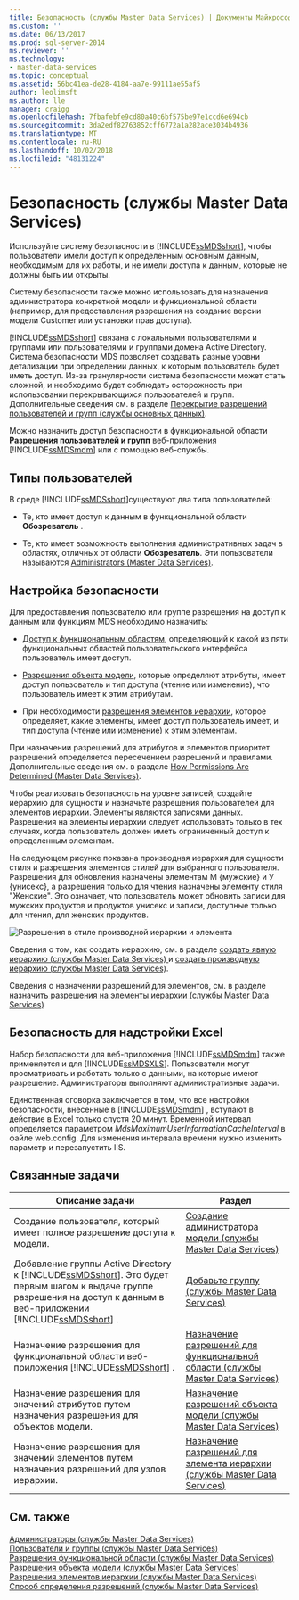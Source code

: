 ```yaml
---
title: Безопасность (службы Master Data Services) | Документы Майкрософт
ms.custom: ''
ms.date: 06/13/2017
ms.prod: sql-server-2014
ms.reviewer: ''
ms.technology:
- master-data-services
ms.topic: conceptual
ms.assetid: 56bc41ea-de28-4184-aa7e-99111ae55af5
author: leolimsft
ms.author: lle
manager: craigg
ms.openlocfilehash: 7fbafebfe9cd80a40c6bf575be97e1ccd6e694cb
ms.sourcegitcommit: 3da2edf82763852cff6772a1a282ace3034b4936
ms.translationtype: MT
ms.contentlocale: ru-RU
ms.lasthandoff: 10/02/2018
ms.locfileid: "48131224"
---
```

# <a name="security-master-data-services"></a>Безопасность (службы Master Data Services)
  Используйте систему безопасности в [!INCLUDE[ssMDSshort](../includes/ssmdsshort-md.md)], чтобы пользователи имели доступ к определенным основным данным, необходимым для их работы, и не имели доступа к данным, которые не должны быть им открыты.  
  
 Систему безопасности также можно использовать для назначения администратора конкретной модели и функциональной области (например, для предоставления разрешения на создание версии модели Customer или установки прав доступа).  
  
 [!INCLUDE[ssMDSshort](../includes/ssmdsshort-md.md)] связана с локальными пользователями и группами или пользователями и группами домена Active Directory. Система безопасности MDS позволяет создавать разные уровни детализации при определении данных, к которым пользователь будет иметь доступ. Из-за гранулярности система безопасности может стать сложной, и необходимо будет соблюдать осторожность при использовании перекрывающихся пользователей и групп. Дополнительные сведения см. в разделе [Перекрытие разрешений пользователей и групп (службы основных данных)](overlapping-user-and-group-permissions-master-data-services.md).  
  
 Можно назначить доступ безопасности в функциональной области **Разрешения пользователей и групп** веб-приложения [!INCLUDE[ssMDSmdm](../includes/ssmdsmdm-md.md)] или с помощью веб-службы.  
  
## <a name="types-of-users"></a>Типы пользователей  
 В среде [!INCLUDE[ssMDSshort](../includes/ssmdsshort-md.md)]существуют два типа пользователей:  
  
-   Те, кто имеет доступ к данным в функциональной области **Обозреватель** .  
  
-   Те, кто имеет возможность выполнения административных задач в областях, отличных от области **Обозреватель**. Эти пользователи называются [Administrators &#40;Master Data Services&#41;](../../2014/master-data-services/administrators-master-data-services.md).  
  
## <a name="how-to-set-security"></a>Настройка безопасности  
 Для предоставления пользователю или группе разрешения на доступ к данным или функциям MDS необходимо назначить:  
  
-   [Доступ к функциональным областям](../../2014/master-data-services/functional-area-permissions-master-data-services.md), определяющий к какой из пяти функциональных областей пользовательского интерфейса пользователь имеет доступ.  
  
-   [Разрешения объекта модели](../../2014/master-data-services/model-object-permissions-master-data-services.md), которые определяют атрибуты, имеет доступ пользователь и тип доступа (чтение или изменение), что пользователь имеет к этим атрибутам.  
  
-   При необходимости [разрешения элементов иерархии](../../2014/master-data-services/hierarchy-member-permissions-master-data-services.md), которое определяет, какие элементы, имеет доступ пользователь имеет, и тип доступа (чтение или изменение) к этим элементам.  
  
 При назначении разрешений для атрибутов и элементов приоритет разрешений определяется пересечением разрешений и правилами. Дополнительные сведения см. в разделе [How Permissions Are Determined &#40;Master Data Services&#41;](../../2014/master-data-services/how-permissions-are-determined-master-data-services.md).  
  
 Чтобы реализовать безопасность на уровне записей, создайте иерархию для сущности и назначьте разрешения пользователей для элементов иерархии. Элементы являются записями данных.  Разрешения на элементы иерархии следует использовать только в тех случаях, когда пользователь должен иметь ограниченный доступ к определенным элементам.  
  
 На следующем рисунке показана производная иерархия для сущности стиля и разрешения элементов стилей для выбранного пользователя. Разрешения для обновления назначены элементам М {мужские} и У {унисекс}, а разрешения только для чтения назначены элементу стиля "Женские". Это означает, что пользователь может обновить записи для мужских продуктов и продуктов унисекс и записи, доступные только для чтения, для женских продуктов.  
  
 ![Разрешения в стиле производной иерархии и элемента](../../2014/master-data-services/media/style-derived-hierarchy-mds.png "разрешений стиля производной иерархии и элементов")  
  
 Сведения о том, как создать иерархию, см. в разделе [создать явную иерархию &#40;службы Master Data Services&#41; ](../../2014/master-data-services/create-an-explicit-hierarchy-master-data-services.md) и [создать производную иерархию &#40;службы Master Data Services&#41;](../../2014/master-data-services/create-a-derived-hierarchy-master-data-services.md).  
  
 Сведения о назначении разрешений для элементов, см. в разделе [назначить разрешения на элементы иерархии &#40;службы Master Data Services&#41;](../../2014/master-data-services/assign-hierarchy-member-permissions-master-data-services.md)  
  
## <a name="security-in-the-add-in-for-excel"></a>Безопасность для надстройки Excel  
 Набор безопасности для веб-приложения [!INCLUDE[ssMDSmdm](../includes/ssmdsmdm-md.md)] также применяется и для [!INCLUDE[ssMDSXLS](../includes/ssmdsxls-md.md)]. Пользователи могут просматривать и работать только с данными, на которые имеют разрешение. Администраторы выполняют административные задачи.  
  
 Единственная оговорка заключается в том, что все настройки безопасности, внесенные в [!INCLUDE[ssMDSmdm](../includes/ssmdsmdm-md.md)] , вступают в действие в Excel только спустя 20 минут. Временной интервал определяется параметром *MdsMaximumUserInformationCacheInterval* в файле web.config. Для изменения интервала времени нужно изменить параметр и перезапустить IIS.  
  
## <a name="related-tasks"></a>Связанные задачи  
  
|Описание задачи|Раздел|  
|----------------------|-----------|  
|Создание пользователя, который имеет полное разрешение доступа к модели.|[Создание администратора модели &#40;службы Master Data Services&#41;](../../2014/master-data-services/create-a-model-administrator-master-data-services.md)|  
|Добавление группы Active Directory к [!INCLUDE[ssMDSshort](../includes/ssmdsshort-md.md)]. Это будет первым шагом к выдаче группе разрешения на доступ к данным в веб-приложении [!INCLUDE[ssMDSshort](../includes/ssmdsshort-md.md)] .|[Добавьте группу &#40;службы Master Data Services&#41;](../../2014/master-data-services/add-a-group-master-data-services.md)|  
|Назначение разрешения для функциональной области веб-приложения [!INCLUDE[ssMDSshort](../includes/ssmdsshort-md.md)] .|[Назначение разрешений для функциональной области &#40;службы Master Data Services&#41;](../../2014/master-data-services/assign-functional-area-permissions-master-data-services.md)|  
|Назначение разрешения для значений атрибутов путем назначения разрешения для объектов модели.|[Назначение разрешений объекта модели &#40;службы Master Data Services&#41;](../../2014/master-data-services/assign-model-object-permissions-master-data-services.md)|  
|Назначение разрешения для значений элементов путем назначения разрешений для узлов иерархии.|[Назначение разрешений для элемента иерархии &#40;службы Master Data Services&#41;](../../2014/master-data-services/assign-hierarchy-member-permissions-master-data-services.md)|  
  
## <a name="see-also"></a>См. также  
 [Администраторы &#40;службы Master Data Services&#41;](../../2014/master-data-services/administrators-master-data-services.md)   
 [Пользователи и группы (службы Master Data Services)](../../2014/master-data-services/users-and-groups-master-data-services.md)   
 [Разрешения функциональной области (службы Master Data Services)](../../2014/master-data-services/functional-area-permissions-master-data-services.md)   
 [Разрешения объекта модели &#40;службы Master Data Services&#41;](../../2014/master-data-services/model-object-permissions-master-data-services.md)   
 [Разрешения элементов иерархии &#40;службы Master Data Services&#41;](../../2014/master-data-services/hierarchy-member-permissions-master-data-services.md)   
 [Способ определения разрешений &#40;службы Master Data Services&#41;](../../2014/master-data-services/how-permissions-are-determined-master-data-services.md)  
  
  
